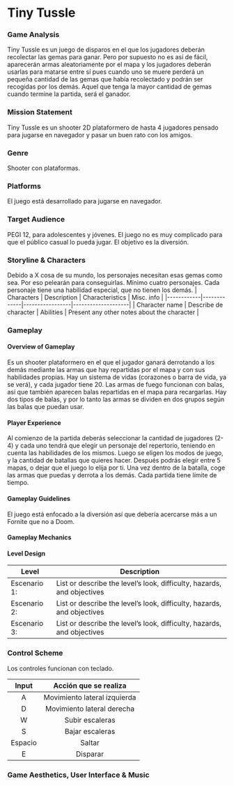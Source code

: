 # Tiny Tussle

### Game Analysis
Tiny Tussle es un juego de disparos en el que los jugadores deberán recolectar las gemas para ganar. Pero por supuesto no es así de fácil, aparecerán armas aleatoriamente por el mapa y los jugadores deberán usarlas para matarse entre sí pues cuando uno se muere perderá un pequeña cantidad de las gemas que había recolectado y podrán ser recogidas por los demás. Aquel que tenga la mayor cantidad de gemas cuando termine la partida, será el ganador.

### Mission Statement
Tiny Tussle es un shooter 2D plataformero de hasta 4 jugadores pensado para jugarse en navegador y pasar un buen rato con los amigos.

### Genre
Shooter con plataformas.

### Platforms
El juego está desarrollado para jugarse en navegador.

### Target Audience
PEGI 12, para adolescentes y jóvenes. El juego no es muy complicado para que el público casual lo pueda jugar. El objetivo es la diversión.

### Storyline & Characters
Debido a X cosa de su mundo, los personajes necesitan esas gemas como sea. Por eso pelearán para conseguirlas.
Mínimo cuatro personajes. Cada personaje tiene una habilidad especial, que no tienen los demás.
| Characters | Description | Characteristics | Misc. info |
|------------|-------------|-----------------|--------------------|
| Character name | Describe de character | Abilities | Present any other notes about the character |

### Gameplay

#### Overview of Gameplay
Es un shooter plataformero en el que el jugador ganará derrotando a los demás mediante las armas que hay repartidas por el mapa y con sus habilidades propias. Hay un sistema de vidas (corazones o barra de vida, ya se verá), y cada jugador tiene 20. 
Las armas de fuego funcionan con balas, así que también aparecen balas repartidas en el mapa para recargarlas. Hay dos tipos de balas, y por lo tanto las armas se dividen en dos grupos según las balas que puedan usar.


#### Player Experience
Al comienzo de la partida deberás seleccionar la cantidad de jugadores (2-4) y cada uno tendrá que elegir un personaje del repertorio, teniendo en cuenta las habilidades de los mismos. Luego se eligen los modos de juego, y la cantidad de batallas que quieres hacer. Después podrás elegir entre 5 mapas, o dejar que el juego lo elija por ti. Una vez dentro de la batalla, coge las armas que puedas y derrota a los demás.
Cada partida tiene límite de tiempo.


#### Gameplay Guidelines
El juego está enfocado a la diversión así que debería acercarse más a un Fornite que no a Doom. 

#### Gameplay Mechanics


#### Level Design
| Level | Description |
|------------|-------------|
| Escenario 1: | List or describe the level’s look, difficulty, hazards, and objectives | 
| Escenario 2: | List or describe the level’s look, difficulty, hazards, and objectives | 
| Escenario 3: | List or describe the level’s look, difficulty, hazards, and objectives | 

### Control Scheme
Los controles funcionan con teclado.

|Input|Acción que se realiza|
|:---:|:-------------------:|
|A|Movimiento lateral izquierda|
|D|Movimiento lateral derecha|
|W|Subir escaleras|
|S|Bajar escaleras|
|Espacio|Saltar|
|E|Disparar|

### Game Aesthetics, User Interface & Music


